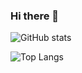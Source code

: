 ### Hi there 👋

![GitHub stats](https://github-readme-stats.vercel.app/api?username=Fraseeru&show_icons=true&theme=tokyonight)

![Top Langs](https://github-readme-stats.vercel.app/api/top-langs/?username=Fraseer&theme=tokyonight)

<!--
**Fraseer/Fraseer** is a ✨ _special_ ✨ repository because its `README.md` (this file) appears on your GitHub profile.

Here are some ideas to get you started:

- 🔭 I’m currently working on ...
- 🌱 I’m currently learning ...
- 👯 I’m looking to collaborate on ...
- 🤔 I’m looking for help with ...
- 💬 Ask me about ...
- 📫 How to reach me: ...
- 😄 Pronouns: ...
- ⚡ Fun fact: ...
-->
